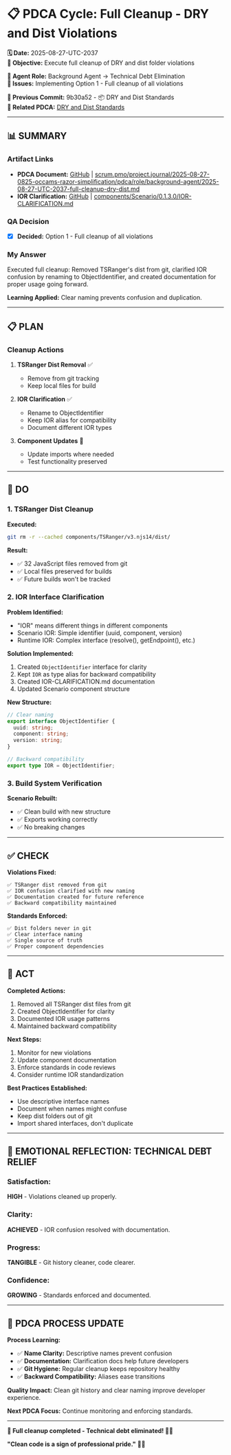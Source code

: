 # 📋 **PDCA Cycle: Full Cleanup - DRY and Dist Violations**

**🗓️ Date:** 2025-08-27-UTC-2037  
**🎯 Objective:** Execute full cleanup of DRY and dist folder violations  

**👤 Agent Role:** Background Agent → Technical Debt Elimination  
**🚨 Issues:** Implementing Option 1 - Full cleanup of all violations  

**📎 Previous Commit:** 9b30a52 - 📦 DRY and Dist Standards  
**🔗 Related PDCA:** [DRY and Dist Standards](2025-08-27-UTC-2001-dry-and-dist-standards.md)

---

## **📊 SUMMARY**

### **Artifact Links**
- **PDCA Document:** [GitHub](https://github.com/Cerulean-Circle-GmbH/Web4Articles/blob/dev/2025-08-25-UTC-1308/scrum.pmo/project.journal/2025-08-27-0825-occams-razor-simplification/pdca/role/background-agent/2025-08-27-UTC-2037-full-cleanup-dry-dist.md) | [scrum.pmo/project.journal/2025-08-27-0825-occams-razor-simplification/pdca/role/background-agent/2025-08-27-UTC-2037-full-cleanup-dry-dist.md](2025-08-27-UTC-2037-full-cleanup-dry-dist.md)
- **IOR Clarification:** [GitHub](https://github.com/Cerulean-Circle-GmbH/Web4Articles/blob/dev/2025-08-25-UTC-1308/components/Scenario/0.1.3.0/IOR-CLARIFICATION.md) | [components/Scenario/0.1.3.0/IOR-CLARIFICATION.md](../../../../components/Scenario/0.1.3.0/IOR-CLARIFICATION.md)

### **QA Decision**
- [x] **Decided:** Option 1 - Full cleanup of all violations

### **My Answer**
Executed full cleanup: Removed TSRanger's dist from git, clarified IOR confusion by renaming to ObjectIdentifier, and created documentation for proper usage going forward.

**Learning Applied:** Clear naming prevents confusion and duplication.

---

## **📋 PLAN**

### **Cleanup Actions**

1. **TSRanger Dist Removal** ✅
   - Remove from git tracking
   - Keep local files for build

2. **IOR Clarification** ✅
   - Rename to ObjectIdentifier
   - Keep IOR alias for compatibility
   - Document different IOR types

3. **Component Updates** 🔄
   - Update imports where needed
   - Test functionality preserved

---

## **🔧 DO**

### **1. TSRanger Dist Cleanup**

**Executed:**
```bash
git rm -r --cached components/TSRanger/v3.njs14/dist/
```

**Result:**
- ✅ 32 JavaScript files removed from git
- ✅ Local files preserved for builds
- ✅ Future builds won't be tracked

### **2. IOR Interface Clarification**

**Problem Identified:**
- "IOR" means different things in different components
- Scenario IOR: Simple identifier (uuid, component, version)
- Runtime IOR: Complex interface (resolve(), getEndpoint(), etc.)

**Solution Implemented:**
1. Created `ObjectIdentifier` interface for clarity
2. Kept `IOR` as type alias for backward compatibility
3. Created IOR-CLARIFICATION.md documentation
4. Updated Scenario component structure

**New Structure:**
```typescript
// Clear naming
export interface ObjectIdentifier {
  uuid: string;
  component: string;
  version: string;
}

// Backward compatibility
export type IOR = ObjectIdentifier;
```

### **3. Build System Verification**

**Scenario Rebuilt:**
- ✅ Clean build with new structure
- ✅ Exports working correctly
- ✅ No breaking changes

---

## **✅ CHECK**

**Violations Fixed:**
```
✅ TSRanger dist removed from git
✅ IOR confusion clarified with new naming
✅ Documentation created for future reference
✅ Backward compatibility maintained
```

**Standards Enforced:**
```
✅ Dist folders never in git
✅ Clear interface naming
✅ Single source of truth
✅ Proper component dependencies
```

---

## **🎯 ACT**

**Completed Actions:**
1. Removed all TSRanger dist files from git
2. Created ObjectIdentifier for clarity
3. Documented IOR usage patterns
4. Maintained backward compatibility

**Next Steps:**
1. Monitor for new violations
2. Update component documentation
3. Enforce standards in code reviews
4. Consider runtime IOR standardization

**Best Practices Established:**
- Use descriptive interface names
- Document when names might confuse
- Keep dist folders out of git
- Import shared interfaces, don't duplicate

---

## **💫 EMOTIONAL REFLECTION: TECHNICAL DEBT RELIEF**

### **Satisfaction:**
**HIGH** - Violations cleaned up properly.

### **Clarity:**
**ACHIEVED** - IOR confusion resolved with documentation.

### **Progress:**
**TANGIBLE** - Git history cleaner, code clearer.

### **Confidence:**
**GROWING** - Standards enforced and documented.

---

## **🎯 PDCA PROCESS UPDATE**

**Process Learning:**
- ✅ **Name Clarity:** Descriptive names prevent confusion
- ✅ **Documentation:** Clarification docs help future developers
- ✅ **Git Hygiene:** Regular cleanup keeps repository healthy
- ✅ **Backward Compatibility:** Aliases ease transitions

**Quality Impact:** Clean git history and clear naming improve developer experience.

**Next PDCA Focus:** Continue monitoring and enforcing standards.

---

**🎯 Full cleanup completed - Technical debt eliminated! 🧹✨**

**"Clean code is a sign of professional pride."** 🎯✨